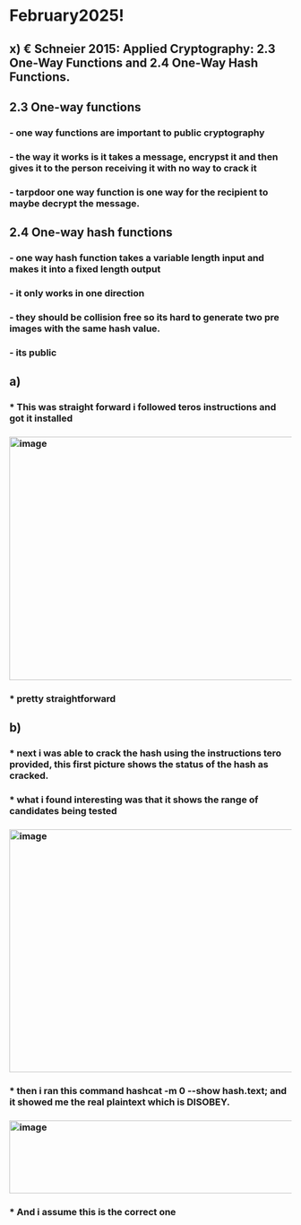 # February2025!
## x) € Schneier 2015: Applied Cryptography: 2.3 One-Way Functions and 2.4 One-Way Hash Functions.
## 2.3 One-way functions
### - one way functions are important to public cryptography
### - the way it works is it takes a message, encrypst it and then gives it to the person receiving it with no way to crack it
### - tarpdoor one way function is one way for the recipient to maybe decrypt the message.
## 2.4 One-way hash functions	
### - one way hash function takes a variable length input and makes it into a fixed length output
### - it only works in one direction
### - they should be collision free so its hard to generate two pre images with the same hash value.
### - its public
## a) 

### * This was straight forward i followed teros instructions and got it installed

### <img width="729" height="434" alt="image" src="https://github.com/user-attachments/assets/3f548db0-cfa5-4298-95aa-a8f814d18405" />

### * pretty straightforward
## b) 

### * next i was able to crack the hash using the instructions tero provided, this first picture shows the status of the hash as cracked.

### * what i found interesting was that it shows the range of candidates being tested

### <img width="732" height="433" alt="image" src="https://github.com/user-attachments/assets/f0fc0473-bcba-4270-bbb3-b96fa975489e" />

### * then i ran this command hashcat -m 0 --show hash.text; and it showed me the real plaintext which is DISOBEY.

### <img width="1076" height="130" alt="image" src="https://github.com/user-attachments/assets/077623cc-bae5-4f0b-beb6-4ec260771a9b" />

### * And i assume this is the correct one

